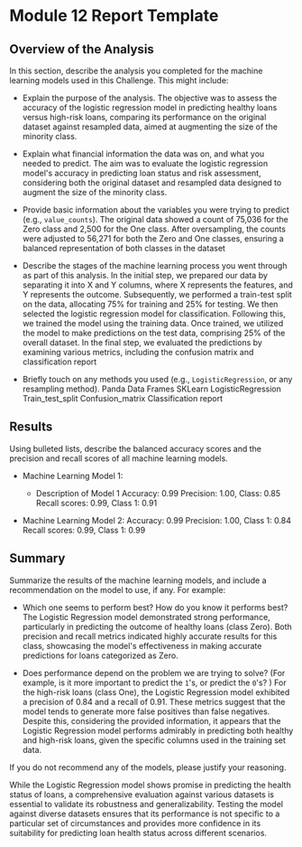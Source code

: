 # Module 12 Report Template

## Overview of the Analysis

In this section, describe the analysis you completed for the machine learning models used in this Challenge. This might include:

* Explain the purpose of the analysis.
The objective was to assess the accuracy of the logistic regression model in predicting healthy loans versus high-risk loans, comparing its performance on the original dataset against resampled data, aimed at augmenting the size of the minority class.

* Explain what financial information the data was on, and what you needed to predict.
The aim was to evaluate the logistic regression model's accuracy in predicting loan status and risk assessment, considering both the original dataset and resampled data designed to augment the size of the minority class.

* Provide basic information about the variables you were trying to predict (e.g., `value_counts`).
The original data showed a count of 75,036 for the Zero class and 2,500 for the One class. After oversampling, the counts were adjusted to 56,271 for both the Zero and One classes, ensuring a balanced representation of both classes in the dataset

* Describe the stages of the machine learning process you went through as part of this analysis.
In the initial step, we prepared our data by separating it into X and Y columns, where X represents the features, and Y represents the outcome. Subsequently, we performed a train-test split on the data, allocating 75% for training and 25% for testing. We then selected the logistic regression model for classification. Following this, we trained the model using the training data. Once trained, we utilized the model to make predictions on the test data, comprising 25% of the overall dataset. In the final step, we evaluated the predictions by examining various metrics, including the confusion matrix and classification report

* Briefly touch on any methods you used (e.g., `LogisticRegression`, or any resampling method).
Panda Data Frames
SKLearn LogisticRegression
Train_test_split
Confusion_matrix
Classification report

## Results

Using bulleted lists, describe the balanced accuracy scores and the precision and recall scores of all machine learning models.

* Machine Learning Model 1:
  * Description of Model 1 
  Accuracy: 0.99 
  Precision: 1.00, Class: 0.85  
  Recall scores: 0.99, Class 1: 0.91



* Machine Learning Model 2:
  Accuracy: 0.99 
  Precision: 1.00, Class 1: 0.84  
  Recall scores: 0.99, Class 1: 0.99

## Summary

Summarize the results of the machine learning models, and include a recommendation on the model to use, if any. For example:
* Which one seems to perform best? How do you know it performs best?
The Logistic Regression model demonstrated strong performance, particularly in predicting the outcome of healthy loans (class Zero). Both precision and recall metrics indicated highly accurate results for this class, showcasing the model's effectiveness in making accurate predictions for loans categorized as Zero.


* Does performance depend on the problem we are trying to solve? (For example, is it more important to predict the `1`'s, or predict the `0`'s? )
For the high-risk loans (class One), the Logistic Regression model exhibited a precision of 0.84 and a recall of 0.91. These metrics suggest that the model tends to generate more false positives than false negatives. Despite this, considering the provided information, it appears that the Logistic Regression model performs admirably in predicting both healthy and high-risk loans, given the specific columns used in the training set data.


If you do not recommend any of the models, please justify your reasoning.

While the Logistic Regression model shows promise in predicting the health status of loans, a comprehensive evaluation against various datasets is essential to validate its robustness and generalizability. Testing the model against diverse datasets ensures that its performance is not specific to a particular set of circumstances and provides more confidence in its suitability for predicting loan health status across different scenarios.